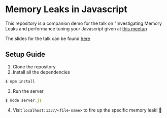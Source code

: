 # Memory Leaks in Javascript

This repository is a companion demo for the talk on "Investigating Memory Leaks and performance tuning your Javascript given at [this meetup](https://www.meetup.com/preview/AngularJS-Bangalore/events/243573762)

The slides for the talk can be found [here](https://slides.com/abinavseelan/investigating-memory-leaks)

## Setup Guide

1. Clone the repository
2. Install all the dependencies

```javascript
$ npm install
```

3. Run the server

```javascript
$ node server.js
```

4. Visit `localhost:1337/<file-name>` to fire up the specific memory leak! 🚀